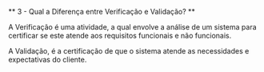 ** 3 - Qual a Diferença entre Verificação e Validação? **

A Verificação é uma atividade, a qual envolve a análise de um sistema para certificar se este atende aos requisitos funcionais e não funcionais.

A Validação, é a certificação de que o sistema atende as necessidades e expectativas do cliente.
